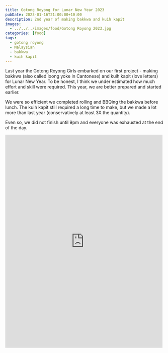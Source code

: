 ```yaml
---
title: Gotong Royong for Lunar New Year 2023
pubDate: 2023-01-16T21:00:00+10:00
description: 2nd year of making bakkwa and kuih kapit
images:
  - ../../../images/food/Gotong Royong 2023.jpg
categories: [food]
tags:
  - gotong royong
  - Malaysian
  - bakkwa
  - kuih kapit
---
```


Last year the Gotong Royong Girls embarked on our first project - making bakkwa (also called loong yoke in Cantonese) and kuih kapit (love letters) for Lunar New Year. To be honest, I think we under estimated how much effort and skill were required. This year, we are better prepared and started earlier.

We were so efficient we completed rolling and BBQing the bakkwa before lunch. The kuih kapit still required a long time to make, but we made a lot more than last year (conservatively at least 3X the quantity).

Even so, we did not finish until 9pm and everyone was exhausted at the end of the day.

<iframe src="https://www.facebook.com/plugins/post.php?href=https%3A%2F%2Fwww.facebook.com%2Fchris1.tham%2Fposts%2Fpfbid02cQzte74vf5KBwy4LMdDqzVf3kPWAWRaRz8oHuJ1tSpvobHjGeP2Bs2PuZ1TuvS66l&show_text=true&width=500" width="500" height="678" style="border:none;overflow:hidden" scrolling="no" frameborder="0" allowfullscreen="true" allow="autoplay; clipboard-write; encrypted-media; picture-in-picture; web-share"></iframe>
